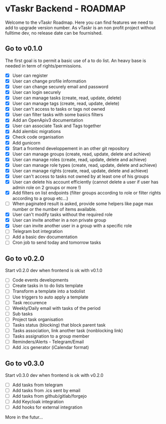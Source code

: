 # vTaskr Backend - ROADMAP

Welcome to the vTaskr Roadmap.
Here you can find features we need to add to upgrade version number.
As vTaskr is an non profit project without fulltime dev, no release date can be fournished.

## Go to v0.1.0

The first goal is to permit a basic use of a to do list.
An heavy base is needed in term of rights/permissions.

- [x] User can register
- [x] User can change profile information
- [x] User can change securely email and password
- [x] User can login securely
- [x] User can manage tasks (create, read, update, delete)
- [x] User can manage tags (create, read, update, delete)
- [x] User can't access to tasks or tags not owned
- [x] User can filter tasks with some basics filters
- [x] Add an OpenApiv3 documentation
- [x] User can associate Task and Tags together
- [x] Add alembic migrations
- [x] Check code organisation
- [x] Add gunicorn
- [x] Start a frontend developpement in an other git repository
- [x] User can manage groups (create, read, update, delete and achieve)
- [x] User can manage roles (create, read, update, delete and achieve)
- [x] User can manage role types (create, read, update, delete and achieve)
- [x] User can manage rights (create, read, update, delete and achieve)
- [x] User can't access to tasks not owned by at least one of his groups
- [x] User can delete his account efficiently (cannot delete a user if user has admin role on 2 groups or more !)
- [x] Add filters on list endpoints (filter groups according to role or filter rights according to a group etc...)
- [ ] When paginated result is asked, provide some helpers like page max number or the number of items available.
- [x] User can't modify tasks without the required role
- [x] User can invite another in a non private group
- [x] User can invite another user in a group with a specific role
- [ ] Telegram bot integration
- [ ] Add a basic dev documentation
- [ ] Cron job to send today and tomorrow tasks

## Go to v0.2.0

Start v0.2.0 dev when frontend is ok with v0.1.0

- [ ] Code events developments
- [ ] Create tasks in to do lists template
- [ ] Transform a template into a todolist
- [ ] Use triggers to auto apply a template
- [ ] Task reccurence
- [ ] Weekly/Daily email with tasks of the period
- [ ] Sub tasks
- [ ] Project task organisation
- [ ] Tasks status (blocking) that block parent task
- [ ] Tasks association, link another task (nonblocking link)
- [ ] Tasks assignation to a group member
- [ ] Reminders/Alerts - Telegram/Email
- [ ] Add .ics generator (iCalendar format)

## Go to v0.3.0

Start v0.3.0 dev when frontend is ok with v0.2.0

- [ ] Add tasks from telegram
- [ ] Add tasks from .ics sent by email
- [ ] Add tasks from github/gitlab/forgejo
- [ ] Add Keycloak integration
- [ ] Add hooks for external integration

More in the futur...
